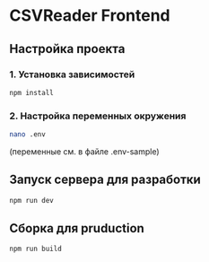 # CSVReader Frontend

## Настройка проекта

### 1. Установка зависимостей

```sh
npm install
```

### 2. Настройка переменных окружения

```sh
nano .env
```
(переменные см. в файле .env-sample)


## Запуск сервера для разработки

```sh
npm run dev
```

## Сборка для pruduction

```sh
npm run build
```
